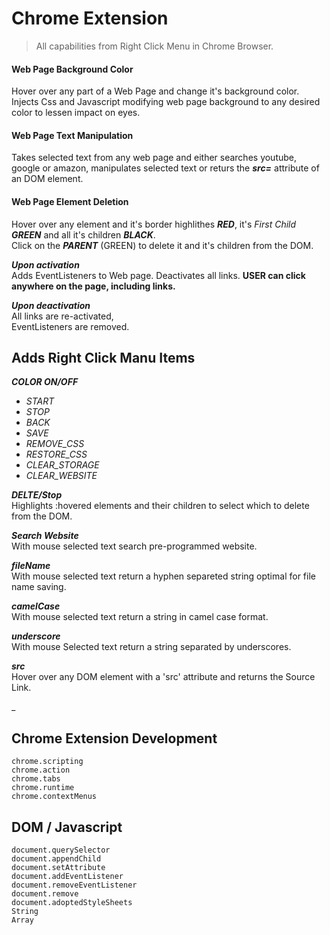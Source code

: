 # Chrome Extension   
  
> All capabilities from Right Click Menu in Chrome Browser.   

#### Web Page Background Color   
Hover over any part of a Web Page and change it's background color.   
Injects Css and Javascript modifying web page background to any desired color to lessen impact on eyes.   

#### Web Page Text Manipulation   
Takes selected text from any web page and either searches youtube, google or amazon, manipulates selected text or returs the ***src=*** attribute of an DOM element.   

#### Web Page Element Deletion   
Hover over any element and it's border highlithes ***RED***, it's *First Child* ***GREEN*** and all it's children ***BLACK***.   
Click on the ***PARENT*** (GREEN) to delete it and it's children from the DOM.



***Upon activation***  
Adds EventListeners to Web page.
Deactivates all links. 
**USER can click anywhere on the page, including links.**  
  
***Upon deactivation***  
All links are re-activated,  
EventListeners are removed.  


## Adds Right Click Manu Items
***COLOR ON/OFF***   
- *START*   
- *STOP*   
- *BACK*   
- *SAVE*   
- *REMOVE_CSS*   
- *RESTORE_CSS*   
- *CLEAR_STORAGE*
- *CLEAR_WEBSITE*       


***DELTE/Stop***  
Highlights :hovered elements and their children to select which to delete from the DOM.   

***Search Website***   
With mouse selected text search pre-programmed website.   

***fileName***  
With mouse selected text return a hyphen separeted string optimal for file name saving.   

***camelCase***   
With mouse selected text return a string in camel case format.   

***underscore***   
With mouse Selected text return a string separated by underscores.   

***src***   
Hover over any DOM element with a 'src' attribute and returns the Source Link.   

_


## Chrome Extension Development   
```
chrome.scripting   
chrome.action   
chrome.tabs   
chrome.runtime   
chrome.contextMenus   
```
 
## DOM / Javascript  
```
document.querySelector   
document.appendChild  
document.setAttribute  
document.addEventListener  
document.removeEventListener  
document.remove  
document.adoptedStyleSheets   
String   
Array   
```